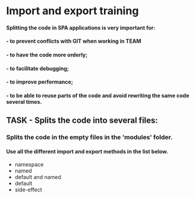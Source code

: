 # Import and export training

#### Splitting the code in SPA applications is very important for:

#### - to prevent conflicts with GIT when working in TEAM

#### - to have the code more orderly;

#### - to facilitate debugging;

#### - to improve performance;

#### - to be able to reuse parts of the code and avoid rewriting the same code several times.


## TASK - Splits the code into several files: 

### Splits the code in the empty files in the 'modules' folder.

#### Use all the different import and export methods in the list below.

- namespace 
- named 
- default and named
- default
- side-effect 
